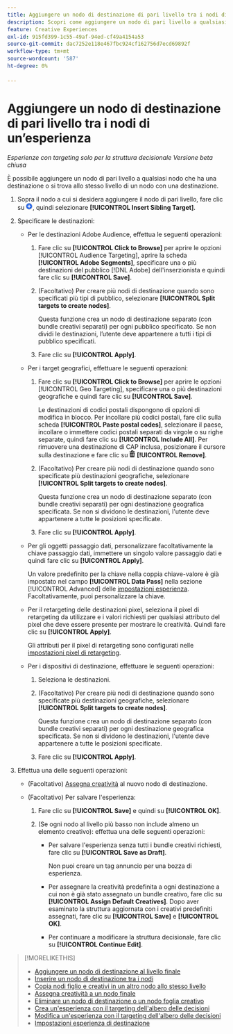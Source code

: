 ```yaml
---
title: Aggiungere un nodo di destinazione di pari livello tra i nodi di un’esperienza
description: Scopri come aggiungere un nodo di pari livello a qualsiasi nodo che ha una destinazione o si trova allo stesso livello di un nodo con una destinazione.
feature: Creative Experiences
exl-id: 915fd399-1c55-49af-94ed-cf49a4154a53
source-git-commit: dac7252e118e467fbc924cf162756d7ecd69892f
workflow-type: tm+mt
source-wordcount: '587'
ht-degree: 0%

---
```


# Aggiungere un nodo di destinazione di pari livello tra i nodi di un’esperienza

*Esperienze con targeting solo per la struttura decisionale*
*Versione beta chiusa*

È possibile aggiungere un nodo di pari livello a qualsiasi nodo che ha una destinazione o si trova allo stesso livello di un nodo con una destinazione.

<!-- 1. Open the decision tree:


In a new experience


In an existing experience,
 -->

1. Sopra il nodo a cui si desidera aggiungere il nodo di pari livello, fare clic su ![Aggiungi](/help/creative/assets/add.png "Aggiungi"), quindi selezionare **[!UICONTROL Insert Sibling Target]**.

1. Specificare le destinazioni:

   * Per le destinazioni Adobe Audience, effettua le seguenti operazioni:

      1. Fare clic su **[!UICONTROL Click to Browse]** per aprire le opzioni [!UICONTROL Audience Targeting], aprire la scheda **[!UICONTROL Adobe Segments]**, specificare una o più destinazioni del pubblico [!DNL Adobe] dell&#39;inserzionista e quindi fare clic su **[!UICONTROL Save]**.

      1. (Facoltativo) Per creare più nodi di destinazione quando sono specificati più tipi di pubblico, selezionare **[!UICONTROL Split targets to create nodes]**.

         Questa funzione crea un nodo di destinazione separato (con bundle creativi separati) per ogni pubblico specificato. Se non dividi le destinazioni, l’utente deve appartenere a tutti i tipi di pubblico specificati.

      1. Fare clic su **[!UICONTROL Apply]**.

   * Per i target geografici, effettuare le seguenti operazioni:

      1. Fare clic su **[!UICONTROL Click to Browse]** per aprire le opzioni [!UICONTROL Geo Targeting], specificare una o più destinazioni geografiche e quindi fare clic su **[!UICONTROL Save]**.

         Le destinazioni di codici postali dispongono di opzioni di modifica in blocco. Per incollare più codici postali, fare clic sulla scheda **[!UICONTROL Paste postal codes]**, selezionare il paese, incollare o immettere codici postali separati da virgole o su righe separate, quindi fare clic su **[!UICONTROL Include All]**. Per rimuovere una destinazione di CAP inclusa, posizionare il cursore sulla destinazione e fare clic su ![Rimuovi](/help/creative/assets/delete.png "Rimuovi") **[!UICONTROL Remove]**.

      1. (Facoltativo) Per creare più nodi di destinazione quando sono specificate più destinazioni geografiche, selezionare **[!UICONTROL Split targets to create nodes]**.

         Questa funzione crea un nodo di destinazione separato (con bundle creativi separati) per ogni destinazione geografica specificata. Se non si dividono le destinazioni, l&#39;utente deve appartenere a tutte le posizioni specificate.

      1. Fare clic su **[!UICONTROL Apply]**.

   * Per gli oggetti passaggio dati, personalizzare facoltativamente la chiave passaggio dati, immettere un singolo valore passaggio dati e quindi fare clic su **[!UICONTROL Apply]**.

     Un valore predefinito per la chiave nella coppia chiave-valore è già impostato nel campo **[!UICONTROL Data Pass]** nella sezione [!UICONTROL Advanced] delle [impostazioni esperienza](experience-settings-targeting.md). Facoltativamente, puoi personalizzare la chiave.

   * Per il retargeting delle destinazioni pixel, seleziona il pixel di retargeting da utilizzare e i valori richiesti per qualsiasi attributo del pixel che deve essere presente per mostrare le creatività. Quindi fare clic su **[!UICONTROL Apply]**.

     Gli attributi per il pixel di retargeting sono configurati nelle [impostazioni pixel di retargeting](/help/creative/pixels/retargeting-pixel-manage.md).

   * Per i dispositivi di destinazione, effettuare le seguenti operazioni:

      1. Seleziona le destinazioni.

      1. (Facoltativo) Per creare più nodi di destinazione quando sono specificate più destinazioni geografiche, selezionare **[!UICONTROL Split targets to create nodes]**.

         Questa funzione crea un nodo di destinazione separato (con bundle creativi separati) per ogni destinazione geografica specificata. Se non si dividono le destinazioni, l&#39;utente deve appartenere a tutte le posizioni specificate.

      1. Fare clic su **[!UICONTROL Apply]**.

1. Effettua una delle seguenti operazioni:

   * (Facoltativo) [Assegna creatività](experience-assign-creative-bundles.md) al nuovo nodo di destinazione.

   * (Facoltativo) Per salvare l&#39;esperienza:

      1. Fare clic su **[!UICONTROL Save]** e quindi su **[!UICONTROL OK]**.

      1. (Se ogni nodo al livello più basso non include almeno un elemento creativo): effettua una delle seguenti operazioni:

         * Per salvare l&#39;esperienza senza tutti i bundle creativi richiesti, fare clic su **[!UICONTROL Save as Draft]**.

           Non puoi creare un tag annuncio per una bozza di esperienza.

         * Per assegnare la creatività predefinita a ogni destinazione a cui non è già stato assegnato un bundle creativo, fare clic su **[!UICONTROL Assign Default Creatives]**. Dopo aver esaminato la struttura aggiornata con i creativi predefiniti assegnati, fare clic su **[!UICONTROL Save]** e **[!UICONTROL OK]**.

         * Per continuare a modificare la struttura decisionale, fare clic su **[!UICONTROL Continue Edit]**.

>[!MORELIKETHIS]
>
>* [Aggiungere un nodo di destinazione al livello finale](experience-target-node-add-final.md)
>* [Inserire un nodo di destinazione tra i nodi](experience-target-node-add-inner.md)
>* [Copia nodi figlio e creativi in un altro nodo allo stesso livello](experience-target-node-copy.md)
>* [Assegna creatività a un nodo finale](experience-assign-creative-bundles.md)
>* [Eliminare un nodo di destinazione o un nodo foglia creativo](/help/creative/experiences/experience-target-node-delete.md)
>* [Crea un&#39;esperienza con il targeting dell&#39;albero delle decisioni](experience-create-targeting.md)
>* [Modifica un&#39;esperienza con il targeting dell&#39;albero delle decisioni](experience-edit-targeting.md)
>* [Impostazioni esperienza di destinazione](experience-settings-targeting.md)
